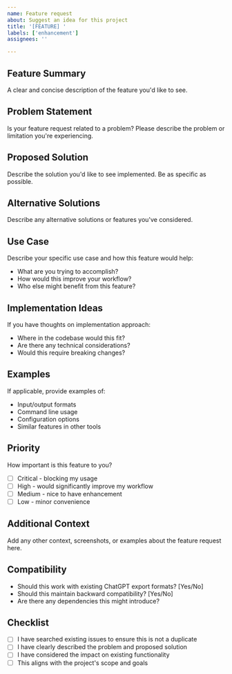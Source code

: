 ```yaml
---
name: Feature request
about: Suggest an idea for this project
title: '[FEATURE] '
labels: ['enhancement']
assignees: ''

---
```


## Feature Summary
A clear and concise description of the feature you'd like to see.

## Problem Statement
Is your feature request related to a problem? Please describe the problem or limitation you're experiencing.

## Proposed Solution
Describe the solution you'd like to see implemented. Be as specific as possible.

## Alternative Solutions
Describe any alternative solutions or features you've considered.

## Use Case
Describe your specific use case and how this feature would help:
- What are you trying to accomplish?
- How would this improve your workflow?
- Who else might benefit from this feature?

## Implementation Ideas
If you have thoughts on implementation approach:
- Where in the codebase would this fit?
- Are there any technical considerations?
- Would this require breaking changes?

## Examples
If applicable, provide examples of:
- Input/output formats
- Command line usage
- Configuration options
- Similar features in other tools

## Priority
How important is this feature to you?
- [ ] Critical - blocking my usage
- [ ] High - would significantly improve my workflow  
- [ ] Medium - nice to have enhancement
- [ ] Low - minor convenience

## Additional Context
Add any other context, screenshots, or examples about the feature request here.

## Compatibility
- Should this work with existing ChatGPT export formats? [Yes/No]
- Should this maintain backward compatibility? [Yes/No]
- Are there any dependencies this might introduce?

## Checklist
- [ ] I have searched existing issues to ensure this is not a duplicate
- [ ] I have clearly described the problem and proposed solution
- [ ] I have considered the impact on existing functionality
- [ ] This aligns with the project's scope and goals